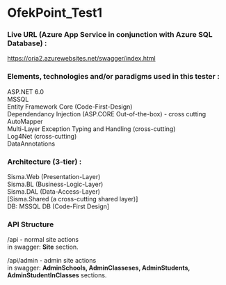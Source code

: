 # OfekPoint_Test1

### **Live URL (Azure App Service in conjunction with Azure SQL Database) :**  
https://oria2.azurewebsites.net/swagger/index.html
   
  
### **Elements, technologies and/or paradigms used in this tester :**  
ASP.NET 6.0  
MSSQL   
Entity Framework Core (Code-First-Design)    
Dependendancy Injection (ASP.CORE Out-of-the-box) -  cross cutting   
AutoMapper  
Multi-Layer Exception Typing and Handling (cross-cutting)  
Log4Net  (cross-cutting)   
DataAnnotations   
  
  
  
### **Architecture (3-tier) :**  
Sisma.Web (Presentation-Layer)  
Sisma.BL  (Business-Logic-Layer)  
Sisma.DAL  (Data-Access-Layer)  
[Sisma.Shared  (a cross-cutting shared layer)]   
DB:  MSSQL DB  (Code-First Design]  



### **API Structure**  

/api  -  normal site actions  
in swagger: **Site** section.

/api/admin  -  admin site actions  
in swagger: **AdminSchools, AdminClasseses, AdminStudents, AdminStudentInClasses** sections.
  
